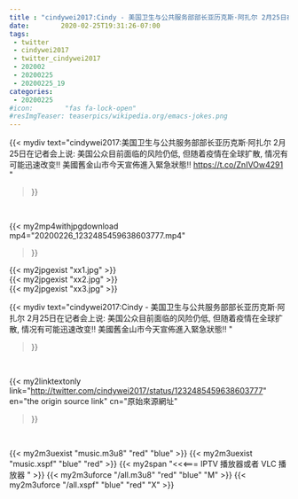 ```yaml
---
title : "cindywei2017:Cindy - 美国卫生与公共服务部部长亚历克斯·阿扎尔 2月25日在记者会上说: 美国公众目前面临的风险仍低, 但随着疫情在全球扩散, 情况有可能迅速改变‼️  美國舊金山市今天宣佈進入緊急狀態‼️ "
date:        2020-02-25T19:31:26-07:00
tags:
 - twitter
 - cindywei2017
 - twitter_cindywei2017
 - 202002
 - 20200225
 - 20200225_19
categories:
 - 20200225
#icon:        "fas fa-lock-open"
#resImgTeaser: teaserpics/wikipedia.org/emacs-jokes.png
---
```


{{< mydiv text="cindywei2017:美国卫生与公共服务部部长亚历克斯·阿扎尔 2月25日在记者会上说: 美国公众目前面临的风险仍低, 但随着疫情在全球扩散, 情况有可能迅速改变‼️  美國舊金山市今天宣佈進入緊急狀態‼️ https://t.co/ZnIVOw4291 "
>}}
<br>


{{< my2mp4withjpgdownload mp4="20200226_1232485459638603777.mp4"
>}}

{{< my2jpgexist "xx1.jpg" >}}<br>
{{< my2jpgexist "xx2.jpg" >}}<br>
{{< my2jpgexist "xx3.jpg" >}}<br>



{{< mydiv text="cindywei2017:Cindy - 美国卫生与公共服务部部长亚历克斯·阿扎尔 2月25日在记者会上说: 美国公众目前面临的风险仍低, 但随着疫情在全球扩散, 情况有可能迅速改变‼️  美國舊金山市今天宣佈進入緊急狀態‼️ "
>}}
<br>

{{< my2linktextonly link="http://twitter.com/cindywei2017/status/1232485459638603777"
en="the origin source link" cn="原始來源網址"
>}}


<br>

{{< my2m3uexist "music.m3u8" "red"  "blue" >}} {{< my2m3uexist "music.xspf" "blue" "red"  >}} {{< my2span "<<<=== IPTV 播放器或者 VLC 播放器 " >}} {{< my2m3uforce "/all.m3u8" "red"  "blue" "M" >}} {{< my2m3uforce "/all.xspf" "blue" "red"  "X" >}} 
